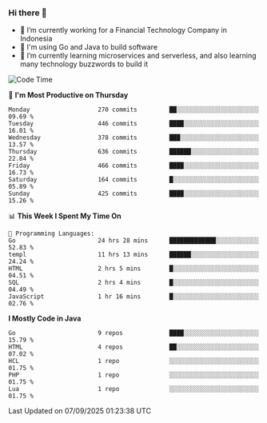 ### Hi there 👋

<!--
**mazzama/mazzama** is a ✨ _special_ ✨ repository because its `README.md` (this file) appears on your GitHub profile.

Here are some ideas to get you started:

- 🔭 I’m currently working on ...
- 🌱 I’m currently learning ...
- 👯 I’m looking to collaborate on ...
- 🤔 I’m looking for help with ...
- 💬 Ask me about ...
- 📫 How to reach me: ...
- 😄 Pronouns: ...
- ⚡ Fun fact: ...
-->

- 🔭 I’m currently working for a Financial Technology Company in Indonesia
- :gun: I'm using Go and Java to build software
- 🌱 I’m currently learning microservices and serverless, and also learning many technology buzzwords to build it

<!--START_SECTION:waka-->
![Code Time](http://img.shields.io/badge/Code%20Time-4%2C291%20hrs%2031%20mins-blue)

📅 **I'm Most Productive on Thursday** 

```text
Monday                   270 commits         ██░░░░░░░░░░░░░░░░░░░░░░░   09.69 % 
Tuesday                  446 commits         ████░░░░░░░░░░░░░░░░░░░░░   16.01 % 
Wednesday                378 commits         ███░░░░░░░░░░░░░░░░░░░░░░   13.57 % 
Thursday                 636 commits         ██████░░░░░░░░░░░░░░░░░░░   22.84 % 
Friday                   466 commits         ████░░░░░░░░░░░░░░░░░░░░░   16.73 % 
Saturday                 164 commits         █░░░░░░░░░░░░░░░░░░░░░░░░   05.89 % 
Sunday                   425 commits         ████░░░░░░░░░░░░░░░░░░░░░   15.26 % 
```


📊 **This Week I Spent My Time On** 

```text
💬 Programming Languages: 
Go                       24 hrs 28 mins      █████████████░░░░░░░░░░░░   52.83 % 
templ                    11 hrs 13 mins      ██████░░░░░░░░░░░░░░░░░░░   24.24 % 
HTML                     2 hrs 5 mins        █░░░░░░░░░░░░░░░░░░░░░░░░   04.51 % 
SQL                      2 hrs 4 mins        █░░░░░░░░░░░░░░░░░░░░░░░░   04.49 % 
JavaScript               1 hr 16 mins        █░░░░░░░░░░░░░░░░░░░░░░░░   02.76 % 
```

**I Mostly Code in Java** 

```text
Go                       9 repos             ████░░░░░░░░░░░░░░░░░░░░░   15.79 % 
HTML                     4 repos             ██░░░░░░░░░░░░░░░░░░░░░░░   07.02 % 
HCL                      1 repo              ░░░░░░░░░░░░░░░░░░░░░░░░░   01.75 % 
PHP                      1 repo              ░░░░░░░░░░░░░░░░░░░░░░░░░   01.75 % 
Lua                      1 repo              ░░░░░░░░░░░░░░░░░░░░░░░░░   01.75 % 
```




 Last Updated on 07/09/2025 01:23:38 UTC
<!--END_SECTION:waka-->
